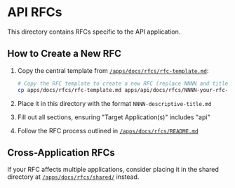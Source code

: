 # API RFCs

This directory contains RFCs specific to the API application.

## How to Create a New RFC

1. Copy the central template from [`/apps/docs/rfcs/rfc-template.md`](../../docs/rfcs/rfc-template.md):

   ```bash
   # Copy the RFC template to create a new RFC (replace NNNN and title)
   cp apps/docs/rfcs/rfc-template.md apps/api/docs/rfcs/NNNN-your-rfc-title.md
   ```

2. Place it in this directory with the format `NNNN-descriptive-title.md`
3. Fill out all sections, ensuring "Target Application(s)" includes "api"
4. Follow the RFC process outlined in [`/apps/docs/rfcs/README.md`](../../docs/rfcs/README.md)

## Cross-Application RFCs

If your RFC affects multiple applications, consider placing it in the shared directory at [`/apps/docs/rfcs/shared/`](../../docs/rfcs/shared/) instead.
